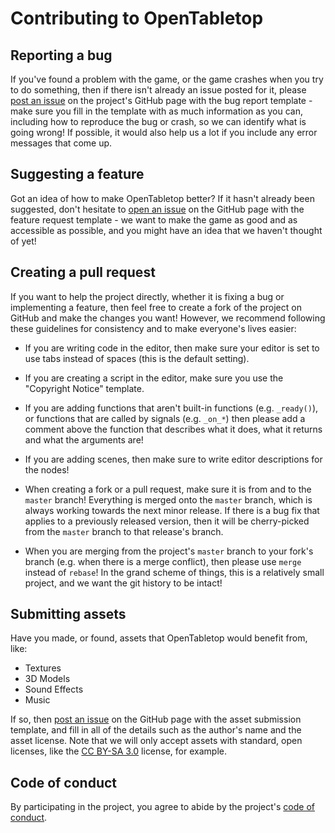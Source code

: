 # Contributing to OpenTabletop

## Reporting a bug

If you've found a problem with the game, or the game crashes when you try to do
something, then if there isn't already an issue posted for it, please
[post an issue](https://github.com/drwhut/open-tabletop/issues/new/choose) on
the project's GitHub page with the bug report template - make sure you fill in
the template with as much information as you can, including how to reproduce the
bug or crash, so we can identify what is going wrong! If possible, it would
also help us a lot if you include any error messages that come up.

## Suggesting a feature

Got an idea of how to make OpenTabletop better? If it hasn't already been
suggested, don't hesitate to
[open an issue](https://github.com/drwhut/open-tabletop/issues/new/choose) on
the GitHub page with the feature request template - we want to make the game as
good and as accessible as possible, and you might have an idea that we haven't
thought of yet!

## Creating a pull request

If you want to help the project directly, whether it is fixing a bug or
implementing a feature, then feel free to create a fork of the project on GitHub
and make the changes you want! However, we recommend following these guidelines
for consistency and to make everyone's lives easier:

* If you are writing code in the editor, then make sure your editor is set to
use tabs instead of spaces (this is the default setting).

* If you are creating a script in the editor, make sure you use the "Copyright
Notice" template.

* If you are adding functions that aren't built-in functions (e.g. `_ready()`),
or functions that are called by signals (e.g. `_on_*`) then please add a
comment above the function that describes what it does, what it returns and
what the arguments are!

* If you are adding scenes, then make sure to write editor descriptions for the
nodes!

* When creating a fork or a pull request, make sure it is from and to the
`master` branch! Everything is merged onto the `master` branch, which is always
working towards the next minor release. If there is a bug fix that applies to a
previously released version, then it will be cherry-picked from the `master`
branch to that release's branch.

* When you are merging from the project's `master` branch to your fork's branch
(e.g. when there is a merge conflict), then please use `merge` instead of
`rebase`! In the grand scheme of things, this is a relatively small project, and
we want the git history to be intact!

## Submitting assets

Have you made, or found, assets that OpenTabletop would benefit from, like:

* Textures
* 3D Models
* Sound Effects
* Music

If so, then
[post an issue](https://github.com/drwhut/open-tabletop/issues/new/choose) on
the GitHub page with the asset submission template, and fill in all of the
details such as the author's name and the asset license. Note that we will only
accept assets with standard, open licenses, like the
[CC BY-SA 3.0](https://creativecommons.org/licenses/by-sa/3.0/) license, for
example.

## Code of conduct

By participating in the project, you agree to abide by the project's
[code of conduct](CODE_OF_CONDUCT.md).
